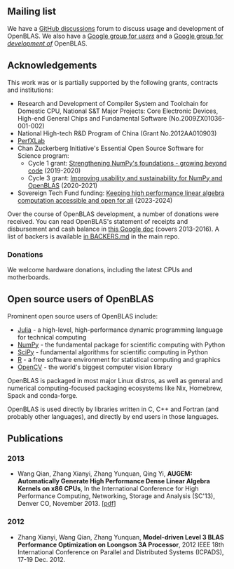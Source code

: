 ## Mailing list

We have a [GitHub discussions](https://github.com/OpenMathLib/OpenBLAS/discussions/) forum to discuss usage and development of OpenBLAS. We also have a [Google group for *users*](https://groups.google.com/forum/#!forum/openblas-users) and a [Google group for *development of*](https://groups.google.com/forum/#!forum/openblas-dev) OpenBLAS. 

## Acknowledgements

This work was or is partially supported by the following grants, contracts and institutions:

* Research and Development of Compiler System and Toolchain for Domestic CPU, National S&T Major Projects: Core Electronic Devices, High-end General Chips and Fundamental Software (No.2009ZX01036-001-002)
* National High-tech R&D Program of China (Grant No.2012AA010903)
* [PerfXLab](http://www.perfxlab.com/)
* Chan Zuckerberg Initiative's Essential Open Source Software for Science program:
    * Cycle 1 grant: [Strengthening NumPy's foundations - growing beyond code](https://figshare.com/articles/journal_contribution/Proposal_NumPy_OpenBLAS_for_Chan_Zuckerberg_Initiative_EOSS_2019_round_1/10302167) (2019-2020)
    * Cycle 3 grant: [Improving usability and sustainability for NumPy and OpenBLAS](https://chanzuckerberg.com/eoss/proposals/improving-usability-and-sustainability-for-numpy-and-openblas/) (2020-2021)
* Sovereign Tech Fund funding: [Keeping high performance linear algebra computation accessible and open for all](https://www.sovereigntechfund.de/tech/openblas) (2023-2024)

Over the course of OpenBLAS development, a number of donations were received.
You can read OpenBLAS's statement of receipts and disbursement and cash balance in
[this Google doc](https://docs.google.com/spreadsheet/ccc?key=0AghkTjXe2lDndE1UZml0dGpaUzJmZGhvenBZd1F2R1E&usp=sharing) (covers 2013-2016).
A list of backers is available [in BACKERS.md](https://github.com/OpenMathLib/OpenBLAS/blob/develop/BACKERS.md) in the main repo.

### Donations

We welcome hardware donations, including the latest CPUs and motherboards.


## Open source users of OpenBLAS

Prominent open source users of OpenBLAS include:

* [Julia](https://julialang.org) - a high-level, high-performance dynamic programming language for technical computing
* [NumPy](https://numpy.org) - the fundamental package for scientific computing with Python
* [SciPy](https://scipy.org) - fundamental algorithms for scientific computing in Python
* [R](https://www.r-project.org/) - a free software environment for statistical computing and graphics
* [OpenCV](https://opencv.org/) - the world's biggest computer vision library

OpenBLAS is packaged in most major Linux distros, as well as general and
numerical computing-focused packaging ecosystems like Nix, Homebrew, Spack and
conda-forge.

OpenBLAS is used directly by libraries written in C, C++ and Fortran (and
probably other languages), and directly by end users in those languages.


## Publications

### 2013

* Wang Qian, Zhang Xianyi, Zhang Yunquan, Qing Yi,  **AUGEM: Automatically Generate High Performance Dense Linear Algebra Kernels on x86 CPUs**, In the International Conference for High Performance Computing, Networking, Storage and Analysis (SC'13), Denver CO, November 2013. [[pdf](http://xianyi.github.io/paper/augem_SC13.pdf)]

### 2012

* Zhang Xianyi, Wang Qian, Zhang Yunquan, **Model-driven Level 3 BLAS Performance Optimization on Loongson 3A Processor**, 2012 IEEE 18th International Conference on Parallel and Distributed Systems (ICPADS), 17-19 Dec. 2012.
